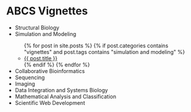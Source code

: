 # ABCS Vignettes

<ul>
    <li> Structural Biology </li>
    <li> Simulation and Modeling </li>
    <ul>
    {% for post in site.posts %}
    {% if post.categories contains "vignettes" and post.tags contains "simulation and modeling" %}
        <li>
            <a href="{{ site.baseurl }}{{ post.url }}">{{ post.title }}</a>
        </li>
    {% endif %}
    {% endfor %}
    </ul>
    <li> Collaborative Bioinformatics </li>
    <li> Sequencing </li>
    <li> Imaging </li>
    <li> Data Integration and Systems Biology </li>
    <li> Mathematical Analysis and Classification </li>
    <li> Scientific Web Development </li>
</ul>